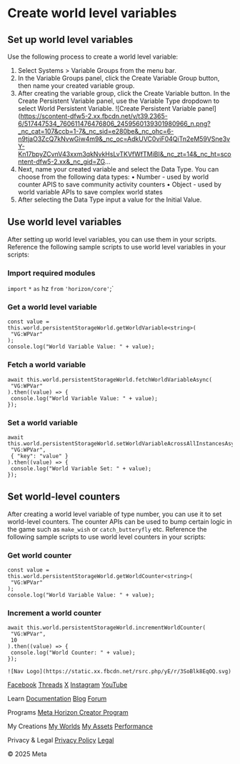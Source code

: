 # Create world level variables

## Set up world level variables

 Use the following process to create a world level variable:
1. Select Systems > Variable Groups from the menu bar.
2. In the Variable Groups panel, click the Create Variable Group button, then name your created variable group.
3. After creating the variable group, click the Create Variable button. In the Create Persistent Variable panel, use the Variable Type dropdown to select World Persistent Variable. ![Create Persistent Variable panel](https://scontent-dfw5-2.xx.fbcdn.net/v/t39.2365-6/517447534_760611476476806_2459560139301980966_n.png?_nc_cat=107&ccb=1-7&_nc_sid=e280be&_nc_ohc=6-n9tjaO3ZcQ7kNvwGiw4m9&_nc_oc=AdkUVC0viF04QiTn2eM59VSne3vY-Kn17bpyZCvnV43xxm3qkNvkHsLvTKVfWfTMiBI&_nc_zt=14&_nc_ht=scontent-dfw5-2.xx&_nc_gid=ZG...
4. Next, name your created variable and select the Data Type. You can choose from the following data types:
  • Number - used by world counter APIS to save community activity counters
  • Object - used by world variable APIs to save complex world states
5. After selecting the Data Type input a value for the Initial Value.
## Use world level variables

 After setting up world level variables, you can use them in your scripts.
Reference the following sample scripts to use world level variables in your scripts:  
### Import required modules

  `import` `*` `as` hz `from` `'horizon/core'`;`  
### Get a world level variable

  
```
const value = this.world.persistentStorageWorld.getWorldVariable<string>(
 "VG:WPVar"
);
console.log("World Variable Value: " + value);
```
  
### Fetch a world variable

  
```
await this.world.persistentStorageWorld.fetchWorldVariableAsync(
 "VG:WPVar"
).then((value) => {
 console.log("World Variable Value: " + value);
});
```
  
### Set a world variable

  
```
await this.world.persistentStorageWorld.setWorldVariableAcrossAllInstancesAsync(
 "VG:WPVar",
 { "key": "value" }
).then((value) => {
 console.log("World Variable Set: " + value);
});
```
  
## Set world-level counters

 After creating a world level variable of type number, you can use it to set
world-level counters. The counter APIs can be used to bump certain logic in the game
such as `make_wish` or `catch_butteryfly` etc. Reference the following sample scripts to use world level counters in your
scripts:  
### Get world counter

  
```
const value = this.world.persistentStorageWorld.getWorldCounter<string>(
 "VG:WPVar"
);
console.log("World Variable Value: " + value);
```
  
### Increment a world counter

  
```
await this.world.persistentStorageWorld.incrementWorldCounter(
 "VG:WPVar",
 10
).then((value) => {
 console.log("World Counter: " + value);
});
```
    ![Nav Logo](https://static.xx.fbcdn.net/rsrc.php/yE/r/3SoBlk8EqOQ.svg)


[Facebook](https://www.facebook.com/MetaHorizon/)
[Threads](https://www.threads.com/@metahorizon)
[X](https://x.com/MetaHorizon)
[Instagram](https://www.instagram.com/metahorizon/)
[YouTube](https://www.youtube.com/@MetaQuestVR)

 Learn
[Documentation](https://developers.meta.com/horizon-worlds/learn/documentation/)
[Blog](https://developers.meta.com/horizon/blog/)
[Forum](https://communityforums.atmeta.com/t5/Creator-Forum/ct-p/Meta_Horizon_Creator_Forums)

 Programs
[Meta Horizon Creator Program](https://developers.meta.com/horizon-worlds/programs/)

 My Creations
[My Worlds](https://horizon.meta.com/creator/worlds_all/?utm_source=horizon_worlds_creator)
[My Assets](https://horizon.meta.com/creator/assets/?utm_source=horizon_worlds_creator)
[Performance](https://horizon.meta.com/creator/performance/traces/?utm_source=horizon_worlds_creator)

 Privacy & Legal
[Privacy Policy](https://www.meta.com/legal/privacy-policy/)
[Legal](https://www.meta.com/legal/supplemental-terms-of-service/)

 © 2025 Meta
